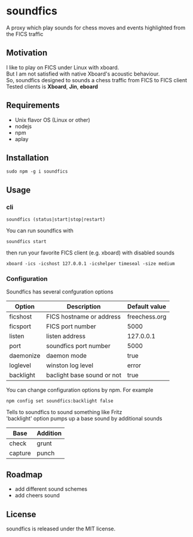 # soundfics
A proxy which play sounds for chess moves and events highlighted from the FICS traffic

## Motivation
I like to play on FICS under Linux with xboard.<br>
But I am not satisfied with native Xboard's acoustic behaviour.<br>
So, soundfics designed to sounds a chess traffic from FICS to FICS client <br>
Tested clients is **Xboard**, **Jin**, **eboard**

## Requirements
- Unix flavor OS (Linux or other)
- nodejs
- npm
- aplay

## Installation
```
sudo npm -g i soundfics
```
## Usage

### cli
```
soundfics (status|start|stop|restart)
```
You can run soundfics with 
```
soundfics start
```
then run your favorite FICS client (e.g. xboard) with disabled sounds
```
xboard -ics -icshost 127.0.0.1 -icshelper timeseal -size medium
```

### Configuration
Soundfics has several confguration options

|Option|Description|Default value|
|------|-----------|-------------|
|ficshost|FICS hostname or address|freechess.org|
|ficsport|FICS port number|5000|
|listen|listen address|127.0.0.1|
|port|soundfics port number|5000|
|daemonize|daemon mode|true|
|loglevel|winston log level|error|
|backlight|baclight base sound or not|true|

You can change configuration options by npm.
For example
```
npm config set soundfics:backlight false
```
Tells to soundfics to sound something like Fritz<br>
'backlight' option pumps up a base sound by additional sounds

|Base|Addition|
|----|------|
|check|grunt|
|capture|punch|

## Roadmap
- add different sound schemes
- add cheers sound

## License
soundfics is released under the MIT license.
